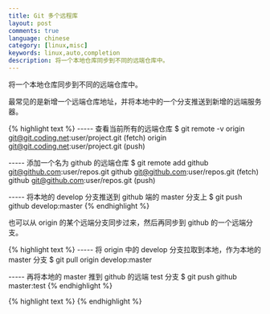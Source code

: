 ```yaml
---
title: Git 多个远程库
layout: post
comments: true
language: chinese
category: [linux,misc]
keywords: linux,auto,completion
description: 将一个本地仓库同步到不同的远端仓库中。
---
```


将一个本地仓库同步到不同的远端仓库中。

<!-- more -->

最常见的是新增一个远端仓库地址，并将本地中的一个分支推送到新增的远端服务器。

{% highlight text %}
----- 查看当前所有的远端仓库
$ git remote -v
origin git@git.coding.net:user/project.git (fetch)
origin git@git.coding.net:user/project.git (push)

----- 添加一个名为 github 的远端仓库
$ git remote add github git@github.com:user/repos.git
github git@github.com:user/repos.git (fetch)
github git@github.com:user/repos.git (push)

----- 将本地的 develop 分支推送到 github 端的 master 分支上
$ git push github develop:master
{% endhighlight %}

也可以从 origin 的某个远端分支同步过来，然后再同步到 github 的一个远端分支。

{% highlight text %}
----- 将 origin 中的 develop 分支拉取到本地，作为本地的 master 分支
$ git pull origin develop:master

----- 再将本地的 master 推到 github 的远端 test 分支
$ git push github master:test
{% endhighlight %}

<!--
此时，在仓库本地的配置文件为。

[remote "origin"]
        url = git@gogs.cargo.com:cargo/MonitorAgent.git
        fetch = +refs/heads/*:refs/remotes/origin/*
[branch "master"]
        remote = origin
        merge = refs/heads/master
[remote "github"]
        url = https://github.com/Jin-Yang/MonitorAgent.git
        fetch = +refs/heads/*:refs/remotes/github/*

$git remote set-url --add --push origin git@git.coding.net:user/project.git
# 为其添加 push 到 Coding 的 SSH 地址
$git remote set-url --add --push github git@github.com:user/repo.git
# 为其添加 push 到 GitHub 的 SSH 地址
-->

{% highlight text %}
{% endhighlight %}

